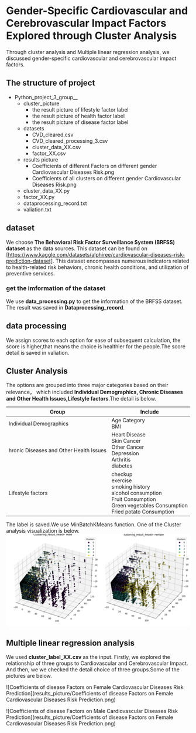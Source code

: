 # Gender-Specific Cardiovascular and Cerebrovascular Impact Factors Explored through Cluster Analysis

Through cluster analysis and Multiple linear regression analysis, we discussed gender-specific cardiovascular and cerebrovascular impact factors.

## The structure of project
- Python_project_3_group__
    - cluster_picture
        - the result picture of lifestyle factor label
        - the result picture of health factor label
        - the result picture of disease factor label
    - datasets
        - CVD_cleared.csv
        - CVD_cleared_processing_3.csv
        - cluster_data_XX.csv
        - factor_XX.csv
    - results picture
        - Coefficients of different Factors on different gender Cardiovascular Diseases Risk.png
        - Coefficients of all clusters on different gender Cardiovascular Diseases Risk.png
    - cluster_data_XX.py
    - factor_XX.py
    - dataprocessing_record.txt
    - valiation.txt

## dataset
We choose **The Behavioral Risk Factor Surveillance System (BRFSS) dataset** as the data sources. This dataset can be found on [https://www.kaggle.com/datasets/alphiree/cardiovascular-diseases-risk-prediction-dataset]. This dataset encompasses numerous indicators related to health-related risk behaviors, chronic health conditions, and utilization of preventive services.

### get the imformation of the dataset
We use **data_processing.py** to get the information of the BRFSS dataset. The result was saved in **Dataprocessing_record**.

## data processing
We assign scores to each option for ease of subsequent calculation, the score is higher,that means the choice is healthier for the people.The score detail is saved in valiation.

## Cluster Analysis
The options are grouped into three major categories based on their relevance， which included **Individual Demographics, Chronic Diseases and Other Health Issues,Lifestyle factors**.The detail is below.

| Group | Include |
| ------ | ------ |
| Individual Demographics | Age Category<br>BMI |
| hronic Diseases and Other Health Issues | Heart Disease<br>Skin Cancer<br>Other Cancer<br>Depression<br>Arthritis<br>diabetes |
| Lifestyle factors | checkup<br>exercise<br>smoking history<br>alcohol consumption<br>Fruit Consumption<br>Green vegetables Consumption<br>Fried potato Consumption |

The label is saved.We use MinBatchKMeans function. One of the Cluster analysis visualization is below.
![clustering_result_by_gender_health](./cluster_picture/clustering_result_by_gender_health.png)

## Multiple linear regression analysis
We used **cluster_label_XX.csv** as the input. Firstly, we explored the relationship of three groups to Cardiovascular and Cerebrovascular Impact. And then, we we checked the detail choice of three groups.Some of the pictures are below.

![Coefficients of disease Factors on Female Cardiovascular Diseases Risk Prediction](results_picture/Coefficients of disease Factors on Female Cardiovascular Diseases Risk Prediction.png)

![Coefficients of disease Factors on Male Cardiovascular Diseases Risk Prediction](results_picture/Coefficients of disease Factors on Female Cardiovascular Diseases Risk Prediction.png)
